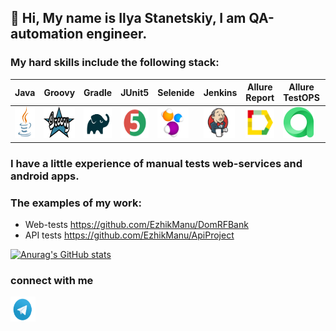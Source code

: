  ## 👋 Hi, My name is Ilya Stanetskiy, I am QA-automation engineer.
 ### My hard skills include the following stack:
 | Java | Groovy | Gradle | JUnit5 | Selenide | Jenkins | Allure Report | Allure TestOPS | Rest-Assured | lombok | selenoid | 
 |------|--------|--------|--------|----------|---------|---------------|----------------|--------------|--------|----------|
 | <img src="https://github.com/EzhikManu/ApiProject/blob/master/images/logo/java.png" width="50" height="50"> | <img src="https://github.com/EzhikManu/ApiProject/blob/master/images/logo/groovy.png" width="50" height="50"> | <img src="https://github.com/EzhikManu/ApiProject/blob/master/images/logo/gradle.png" width="50" height="50"> | <img src="https://github.com/EzhikManu/ApiProject/blob/master/images/logo/junit5.png" width="50" height="50"> | <img src="https://github.com/EzhikManu/ApiProject/blob/master/images/logo/selenide.png" width="50" height="50"> | <img src="https://github.com/EzhikManu/ApiProject/blob/master/images/logo/jenkins.png" width="50" height="50"> | <img src="https://github.com/EzhikManu/ApiProject/blob/master/images/logo/allure.png" width="50" height="50"> | <img src="https://github.com/EzhikManu/ApiProject/blob/master/images/logo/testops.png" width="50" height="50"> | <img src="https://github.com/EzhikManu/ApiProject/blob/master/images/logo/restassured.png" width="50" height="50"> | <img src="https://github.com/EzhikManu/ApiProject/blob/master/images/logo/lombok.jpg" width="50" height="50"> | <img src="https://github.com/EzhikManu/ApiProject/blob/master/images/logo/selenoid.png" width="50" height="50"> |
 
### I have a little experience of manual tests web-services and android apps.

### The examples of my work:
 - Web-tests https://github.com/EzhikManu/DomRFBank
 - API tests https://github.com/EzhikManu/ApiProject
 
 [![Anurag's GitHub stats](https://github-readme-stats.vercel.app/api?username=EzhikManu)](https://github.com/EzhikManu/github-readme-stats)
 
 ### connect with me 
 [<img src="https://github.com/EzhikManu/ApiProject/blob/master/images/logo/telegram.png" width="40" height="40">](https://t.me/iljasstan)
<!---
EzhikManu/EzhikManu is a ✨ special ✨ repository because its `README.md` (this file) appears on your GitHub profile.
You can click the Preview link to take a look at your changes.
--->
